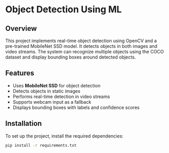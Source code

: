 # Object Detection Using ML

## Overview
This project implements real-time object detection using OpenCV and a pre-trained MobileNet SSD model. It detects objects in both images and video streams. The system can recognize multiple objects using the COCO dataset and display bounding boxes around detected objects.

## Features
- Uses **MobileNet SSD** for object detection
- Detects objects in static images
- Performs real-time detection in video streams
- Supports webcam input as a fallback
- Displays bounding boxes with labels and confidence scores

## Installation
To set up the project, install the required dependencies:
```bash
pip install -r requirements.txt
